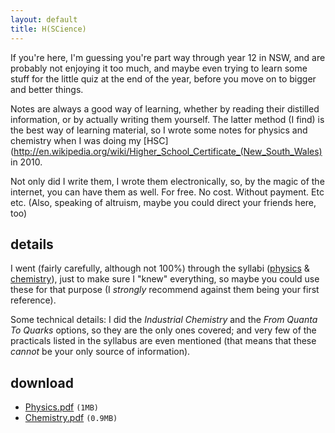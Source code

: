 ```yaml
---
layout: default
title: H(SCience)
---
```


If you're here, I'm guessing you're part way through year 12 in NSW,
and are probably not enjoying it too much, and maybe even trying to
learn some stuff for the little quiz at the end of the year, before
you move on to bigger and better things.
           
Notes are always a good way of learning, whether by reading their
distilled information, or by actually writing them yourself. The
latter method (I find) is the best way of learning material, so I
wrote some notes for physics and chemistry when I was doing my
[HSC](http://en.wikipedia.org/wiki/Higher_School_Certificate_(New_South_Wales)
in 2010.

Not only did I write them, I wrote them electronically, so, by the
magic of the internet, you can have them as well. For free. No
cost. Without payment. Etc etc. (Also, speaking of altruism, maybe you
could direct your friends here, too)

## details
                  
I went (fairly carefully, although not 100%) through the syllabi
([physics](http://www.boardofstudies.nsw.edu.au/syllabus_hsc/physics.html)
&
[chemistry](http://www.boardofstudies.nsw.edu.au/syllabus_hsc/chemistry.html)),
just to make sure I "knew" everything, so maybe you could use these
for that purpose (I *strongly* recommend against them being
your first reference).

Some technical details: I did the <i>Industrial Chemistry</i> and the
<i>From Quanta To Quarks</i> options, so they are the only ones
covered; and very few of the practicals listed in the syllabus are
even mentioned (that means that these *cannot* be your only
source of information).

## download
- [Physics.pdf](http://www.ug.it.usyd.edu.au/~hwil7821/serve.php?file=uploads/notes/Physics.pdf) `(1MB)`
- [Chemistry.pdf](http://www.ug.it.usyd.edu.au/~hwil7821/serve.php?file=uploads/notes/Chemistry.pdf) `(0.9MB)`


